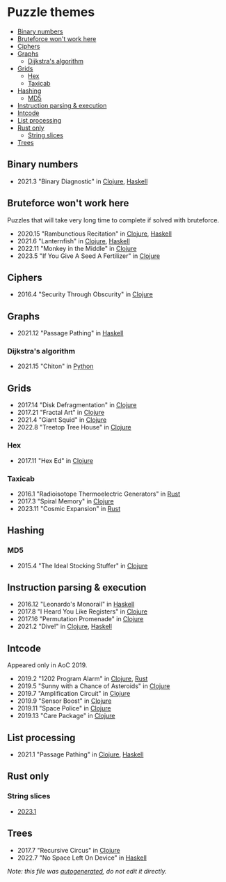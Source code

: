# Puzzle themes

- [Binary numbers](#binary-numbers)
- [Bruteforce won't work here](#bruteforce-wont-work-here)
- [Ciphers](#ciphers)
- [Graphs](#graphs)
  - [Dijkstra's algorithm](#dijkstras-algorithm)
- [Grids](#grids)
  - [Hex](#hex)
  - [Taxicab](#taxicab)
- [Hashing](#hashing)
  - [MD5](#md5)
- [Instruction parsing & execution](#instruction-parsing--execution)
- [Intcode](#intcode)
- [List processing](#list-processing)
- [Rust only](#rust-only)
  - [String slices](#string-slices)
- [Trees](#trees)

## Binary numbers

- 2021.3 "Binary Diagnostic" in [Clojure](../src/advent/2021/day3.clj), [Haskell](../src/haskell/2021/Day3.hs)

## Bruteforce won't work here

Puzzles that will take very long time to complete if solved with bruteforce.

- 2020.15 "Rambunctious Recitation" in [Clojure](../src/advent/2020/day15.clj), [Haskell](../src/haskell/2020/Day15.hs)
- 2021.6 "Lanternfish" in [Clojure](../src/advent/2021/day6.clj), [Haskell](../src/haskell/2021/Day6.hs)
- 2022.11 "Monkey in the Middle" in [Clojure](../src/advent/2022/day11.clj)
- 2023.5 "If You Give A Seed A Fertilizer" in [Clojure](../src/advent/2023/day5.clj)

## Ciphers

- 2016.4 "Security Through Obscurity" in [Clojure](../src/advent/2016/day4.clj)

## Graphs

- 2021.12 "Passage Pathing" in [Haskell](../src/haskell/2021/Day12.hs)

### Dijkstra's algorithm

- 2021.15 "Chiton" in [Python](../src/python/2021/day15.py)

## Grids

- 2017.14 "Disk Defragmentation" in [Clojure](../src/advent/2017/day14.clj)
- 2017.21 "Fractal Art" in [Clojure](../src/advent/2017/day21.clj)
- 2021.4 "Giant Squid" in [Clojure](../src/advent/2021/day4.clj)
- 2022.8 "Treetop Tree House" in [Clojure](../src/advent/2022/day8.clj)

### Hex

- 2017.11 "Hex Ed" in [Clojure](../src/advent/2017/day11.clj)

### Taxicab

- 2016.1 "Radioisotope Thermoelectric Generators" in [Rust](../src/rust/year2016/day1.rs)
- 2017.3 "Spiral Memory" in [Clojure](../src/advent/2017/day3.clj)
- 2023.11 "Cosmic Expansion" in [Rust](../src/rust/year2023/day11.rs)

## Hashing

### MD5

- 2015.4 "The Ideal Stocking Stuffer" in [Clojure](../src/advent/2015/day4.clj)

## Instruction parsing & execution

- 2016.12 "Leonardo's Monorail" in [Haskell](../src/haskell/2016/Day12.hs)
- 2017.8 "I Heard You Like Registers" in [Clojure](../src/advent/2017/day8.clj)
- 2017.16 "Permutation Promenade" in [Clojure](../src/advent/2017/day16.clj)
- 2021.2 "Dive!" in [Clojure](../src/advent/2021/day2.clj), [Haskell](../src/haskell/2021/Day2.hs)

## Intcode

Appeared only in AoC 2019.

- 2019.2 "1202 Program Alarm" in [Clojure](../src/advent/2019/day2.clj), [Rust](../src/rust/year2019/day2.rs)
- 2019.5 "Sunny with a Chance of Asteroids" in [Clojure](../src/advent/2019/day5.clj)
- 2019.7 "Amplification Circuit" in [Clojure](../src/advent/2019/day7.clj)
- 2019.9 "Sensor Boost" in [Clojure](../src/advent/2019/day9.clj)
- 2019.11 "Space Police" in [Clojure](../src/advent/2019/day11.clj)
- 2019.13 "Care Package" in [Clojure](../src/advent/2019/day13.clj)

## List processing

- 2021.1 "Passage Pathing" in [Clojure](../src/advent/2021/day1.clj), [Haskell](../src/haskell/2021/Day1.hs)

## Rust only

### String slices

- [2023.1](../src/rust/year2023/day1.rs)

## Trees

- 2017.7 "Recursive Circus" in [Clojure](../src/advent/2017/day7.clj)
- 2022.7 "No Space Left On Device" in [Haskell](../src/haskell/2022/Day7.hs)

_Note: this file was [autogenerated](../scripts/gen_docs.py), do not edit it directly._
